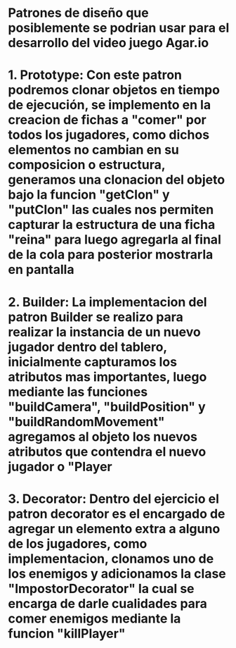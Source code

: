 # Patrones de diseño que posiblemente se podrian usar para el desarrollo del video juego Agar.io

# 1. Prototype: Con este patron podremos clonar objetos en tiempo de ejecución, se implemento en la creacion de fichas a "comer" por todos los jugadores, como dichos elementos no cambian en su composicion o estructura, generamos una clonacion del objeto bajo la funcion "getClon" y "putClon" las cuales nos permiten capturar la estructura de una ficha "reina" para luego agregarla al final de la cola para posterior mostrarla en pantalla

# 2. Builder: La implementacion del patron Builder se realizo para realizar la instancia de un nuevo jugador dentro del tablero, inicialmente capturamos los atributos mas importantes, luego mediante las funciones "buildCamera", "buildPosition" y "buildRandomMovement" agregamos al objeto los nuevos atributos que contendra el nuevo jugador o "Player

# 3. Decorator: Dentro del ejercicio el patron decorator es el encargado de agregar un elemento extra a alguno de los jugadores, como implementacion, clonamos uno de los enemigos y adicionamos la clase "ImpostorDecorator" la cual se encarga de darle cualidades para comer enemigos mediante la funcion "killPlayer"  
